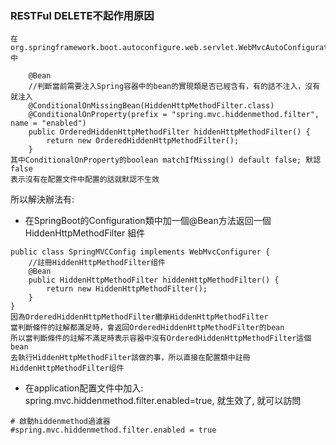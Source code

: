 ### RESTFul DELETE不起作用原因

```
在org.springframework.boot.autoconfigure.web.servlet.WebMvcAutoConfiguration中
    
    @Bean
    //判斷當前需要注入Spring容器中的bean的實現類是否已經含有，有的話不注入，沒有就注入
	@ConditionalOnMissingBean(HiddenHttpMethodFilter.class)	
    @ConditionalOnProperty(prefix = "spring.mvc.hiddenmethod.filter", name = "enabled")
	public OrderedHiddenHttpMethodFilter hiddenHttpMethodFilter() {
		return new OrderedHiddenHttpMethodFilter();
	}
其中ConditionalOnProperty的boolean matchIfMissing() default false; 默認false
表示沒有在配置文件中配置的話就默認不生效
```

所以解決辦法有:
- 在SpringBoot的Configuration類中加一個@Bean方法返回一個HiddenHttpMethodFilter 組件
```
public class SpringMVCConfig implements WebMvcConfigurer {
    //註冊HiddenHttpMethodFilter组件
    @Bean
    public HiddenHttpMethodFilter hiddenHttpMethodFilter() {
        return new HiddenHttpMethodFilter();
    }
}
因為OrderedHiddenHttpMethodFilter繼承HiddenHttpMethodFilter
當判斷條件的註解都滿足時，會返回OrderedHiddenHttpMethodFilter的bean
所以當判斷條件的註解不滿足時表示容器中沒有OrderedHiddenHttpMethodFilter這個bean
去執行HiddenHttpMethodFilter該做的事，所以直接在配置類中註冊HiddenHttpMethodFilter组件
```
- 在application配置文件中加入: spring.mvc.hiddenmethod.filter.enabled=true, 就生效了, 就可以訪問
```properties
# 啟動hiddenmethod過濾器
#spring.mvc.hiddenmethod.filter.enabled = true
```

